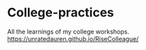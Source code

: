 # College-practices
All the learnings of my college workshops.
https://unratedauren.github.io/RiseColleague/
